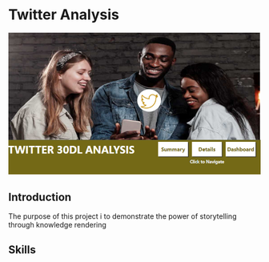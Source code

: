 # Twitter Analysis
![](tweet_welcome_page.PNG)

## Introduction
The purpose of this project i to demonstrate the power of storytelling through knowledge rendering

## Skills


